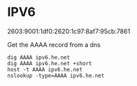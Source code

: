 # IPV6


2603:9001:1df0:2620:1c97:8af7:95cb:7861


Get the AAAA record from a dns
```shell
dig AAAA ipv6.he.net
dig AAAA ipv6.he.net +short
host -t AAAA ipv6.he.net
nslookup -type=AAAA ipv6.he.net
```


